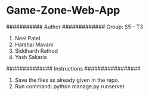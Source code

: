 # Game-Zone-Web-App
########### Author #############
Group: S5 - T3
1. Neel Patel
2. Harshal Mavani
3. Siddharth Rathod
4. Yash Sakaria

############## Instructions #################
1. Save the files as already given in the repo.
2. Run command: python manage.py runserver
